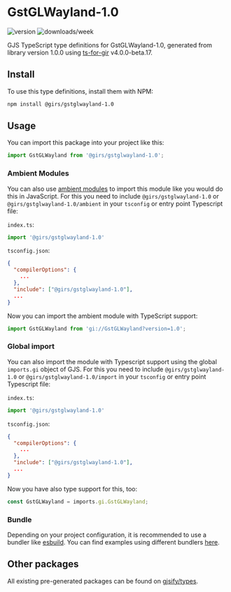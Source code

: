 
# GstGLWayland-1.0

![version](https://img.shields.io/npm/v/@girs/gstglwayland-1.0)
![downloads/week](https://img.shields.io/npm/dw/@girs/gstglwayland-1.0)


GJS TypeScript type definitions for GstGLWayland-1.0, generated from library version 1.0.0 using [ts-for-gir](https://github.com/gjsify/ts-for-gir) v4.0.0-beta.17.


## Install

To use this type definitions, install them with NPM:
```bash
npm install @girs/gstglwayland-1.0
```

## Usage

You can import this package into your project like this:
```ts
import GstGLWayland from '@girs/gstglwayland-1.0';
```

### Ambient Modules

You can also use [ambient modules](https://github.com/gjsify/ts-for-gir/tree/main/packages/cli#ambient-modules) to import this module like you would do this in JavaScript.
For this you need to include `@girs/gstglwayland-1.0` or `@girs/gstglwayland-1.0/ambient` in your `tsconfig` or entry point Typescript file:

`index.ts`:
```ts
import '@girs/gstglwayland-1.0'
```

`tsconfig.json`:
```json
{
  "compilerOptions": {
    ...
  },
  "include": ["@girs/gstglwayland-1.0"],
  ...
}
```

Now you can import the ambient module with TypeScript support: 

```ts
import GstGLWayland from 'gi://GstGLWayland?version=1.0';
```

### Global import

You can also import the module with Typescript support using the global `imports.gi` object of GJS.
For this you need to include `@girs/gstglwayland-1.0` or `@girs/gstglwayland-1.0/import` in your `tsconfig` or entry point Typescript file:

`index.ts`:
```ts
import '@girs/gstglwayland-1.0'
```

`tsconfig.json`:
```json
{
  "compilerOptions": {
    ...
  },
  "include": ["@girs/gstglwayland-1.0"],
  ...
}
```

Now you have also type support for this, too:

```ts
const GstGLWayland = imports.gi.GstGLWayland;
```

### Bundle

Depending on your project configuration, it is recommended to use a bundler like [esbuild](https://esbuild.github.io/). You can find examples using different bundlers [here](https://github.com/gjsify/ts-for-gir/tree/main/examples).

## Other packages

All existing pre-generated packages can be found on [gjsify/types](https://github.com/gjsify/types).

